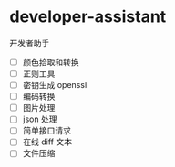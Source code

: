 # developer-assistant

开发者助手

- [ ] 颜色拾取和转换
- [ ] 正则工具
- [ ] 密钥生成 openssl
- [ ] 编码转换
- [ ] 图片处理
- [ ] json 处理
- [ ] 简单接口请求
- [ ] 在线 diff 文本
- [ ] 文件压缩
